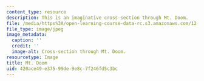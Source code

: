 ```yaml
---
content_type: resource
description: This is an imaginative cross-section through Mt. Doom.
file: /media/https%3A/open-learning-course-data-rc.s3.amazonaws.com/12-109-petrology-fall-2005/420ace49e37599de9e8c7f246fd5c3bc_lab_7_strat1.jpg
file_type: image/jpeg
image_metadata:
  caption: ''
  credit: ''
  image-alt: Cross-section through Mt. Doom.
resourcetype: Image
title: Mt. Doom
uid: 420ace49-e375-99de-9e8c-7f246fd5c3bc
---
```

